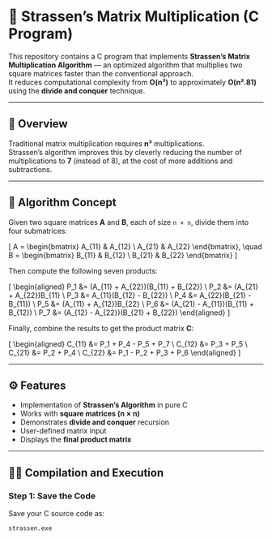 # 🧮 Strassen’s Matrix Multiplication (C Program)

This repository contains a C program that implements **Strassen’s Matrix Multiplication Algorithm** — an optimized algorithm that multiplies two square matrices faster than the conventional approach.  
It reduces computational complexity from **O(n³)** to approximately **O(n².81)** using the **divide and conquer** technique.

---

## 📘 Overview

Traditional matrix multiplication requires **n³** multiplications.  
Strassen’s algorithm improves this by cleverly reducing the number of multiplications to **7** (instead of 8), at the cost of more additions and subtractions.

---

## 🧠 Algorithm Concept

Given two square matrices **A** and **B**, each of size `n × n`, divide them into four submatrices:

\[
A = \begin{bmatrix}
A_{11} & A_{12} \\
A_{21} & A_{22}
\end{bmatrix},
\quad
B = \begin{bmatrix}
B_{11} & B_{12} \\
B_{21} & B_{22}
\end{bmatrix}
\]

Then compute the following seven products:

\[
\begin{aligned}
P_1 &= (A_{11} + A_{22})(B_{11} + B_{22}) \\
P_2 &= (A_{21} + A_{22})B_{11} \\
P_3 &= A_{11}(B_{12} - B_{22}) \\
P_4 &= A_{22}(B_{21} - B_{11}) \\
P_5 &= (A_{11} + A_{12})B_{22} \\
P_6 &= (A_{21} - A_{11})(B_{11} + B_{12}) \\
P_7 &= (A_{12} - A_{22})(B_{21} + B_{22})
\end{aligned}
\]

Finally, combine the results to get the product matrix **C**:

\[
\begin{aligned}
C_{11} &= P_1 + P_4 - P_5 + P_7 \\
C_{12} &= P_3 + P_5 \\
C_{21} &= P_2 + P_4 \\
C_{22} &= P_1 - P_2 + P_3 + P_6
\end{aligned}
\]

---

## ⚙️ Features

- Implementation of **Strassen’s Algorithm** in pure C  
- Works with **square matrices (n × n)**  
- Demonstrates **divide and conquer** recursion  
- User-defined matrix input  
- Displays the **final product matrix**

---

## 🧑‍💻 Compilation and Execution

### Step 1: Save the Code
Save your C source code as:
```bash
strassen.exe
